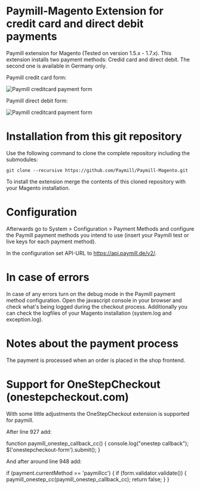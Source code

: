 Paymill-Magento Extension for credit card and direct debit payments
====================

Paymill extension for Magento (Tested on version 1.5.x - 1.7.x). This extension installs two payment methods: Credid card and direct debit. The second one is available in Germany only.

Paymill credit card form:

![Paymill creditcard payment form](https://raw.github.com/Paymill/Paymill-Magento/master/paymill/paymill_form_de.png)

Paymill direct debit form:

![Paymill creditcard payment form](https://raw.github.com/Paymill/Paymill-Magento/master/paymill/paymill_debit_form_de.png)

# Installation from this git repository 

Use the following command to clone the complete repository including the submodules:
    
    git clone --recursive https://github.com/Paymill/Paymill-Magento.git

To install the extension merge the contents of this cloned repository with your Magento installation. 

# Configuration

Afterwards go to System > Configuration > Payment Methods and configure the Paymill payment methods you intend to use (insert your Paymill test or live keys for each payment method).

In the configuration set API-URL to https://api.paymill.de/v2/.

# In case of errors

In case of any errors turn on the debug mode in the Paymill payment method configuration. Open the javascript console in your browser and check what's being logged during the checkout process. Additionally you can check the logfiles of your Magento installation (system.log and exception.log).

# Notes about the payment process

The payment is processed when an order is placed in the shop frontend. 

# Support for OneStepCheckout (onestepcheckout.com)

With some little adjustments the OneStepCheckout extension is supported for paymill. 

After line 927 add:

  function paymill_onestep_callback_cc() {
    console.log("onestep callback");
    $('onestepcheckout-form').submit();
  }

And after around line 948 add: 

  if (payment.currentMethod == 'paymillcc') {
    if (form.validator.validate()) {
      paymill_onestep_cc(paymill_onestep_callback_cc);
      return false;
    }
  }